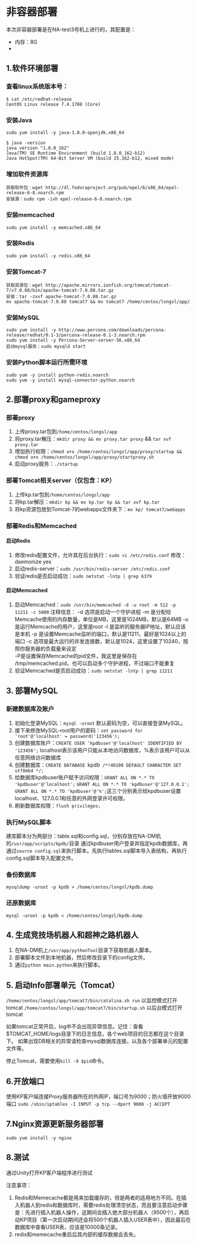 # 非容器部署
本次非容器部署是在NA-test3号机上进行的，其配置是：
- 内存：8G
-
## 1.软件环境部署
### 查看linux系统版本号：
```
$ cat /etc/redhat-release
CentOS Linux release 7.4.1708 (Core)
```
### 安装Java
```
sudo yum install -y java-1.8.0-openjdk.x86_64

$ java -version
java version "1.8.0_162"
Java(TM) SE Runtime Environment (build 1.8.0_162-b12)
Java HotSpot(TM) 64-Bit Server VM (build 25.162-b12, mixed mode)
```
### 增加软件资源库
```
获取软件包：wget http://dl.fedoraproject.org/pub/epel/6/x86_64/epel-release-6-8.noarch.rpm
安装源：sudo rpm -ivh epel-release-6-8.noarch.rpm
```
### 安装memcached
```
sudo yum install -y memcached.x86_64
```
### 安装Redis
```
sudo yum install -y redis.x86_64
```
### 安装Tomcat-7
```
获取资源包：wget http://apache.mirrors.ionfish.org/tomcat/tomcat-7/v7.0.88/bin/apache-tomcat-7.0.88.tar.gz
安装：tar -zxvf apache-tomcat-7.0.88.tar.gz
mv apache-tomcat-7.0.88 tomcat7 && mv tomcat7 /home/centos/longsl/app/
```
### 安装MySQL
```
sudo yum install -y http://www.percona.com/downloads/percona-release/redhat/0.1-3/percona-release-0.1-3.noarch.rpm
sudo yum install -y Percona-Server-server-56.x86_64
启动mysql服务：sudo mysqld start
```
### 安装Python脚本运行所需环境
```
sudo yum -y install python-redis.noarch
sudo yum -y install mysql-connector-python.noarch
```
## 2.部署proxy和gameproxy
### 部署proxy
1. 上传proxy.tar包到`/home/centos/longsl/app`
2. 将proxy.tar解压：`mkdir proxy && mv proxy.tar proxy` && `tar xvf proxy.tar`
3. 增加执行权限：`chmod u+x /home/centos/longsl/app/proxy/startup && chmod u+x /home/centos/longsl/app/proxy/startproxy.sh`
4. 启动proxy服务：`./startup`
### 部署Tomcat相关server（仅包含：KP）
1. 上传kp.tar包到`/home/centos/longsl/app`
2. 将kp.tar解压：`mkdir kp && mv kp.tar kp && tar xvf kp.tar`
3. 将kp资源包放到Tomcat-7的webapps文件夹下：`mv kp/ tomcat7/webapps`
### 部署Redis和Memcached
#### 启动Redis
1. 修改redis配置文件，允许其在后台执行：`sudo vi /etc/redis.conf` 修改：daemonize yes
2. 启动redis-server：`sudo /usr/bin/redis-server /etc/redis.conf`
3. 验证redis是否启动成功：`sudo netstat -lntp | grep 6379`
#### 启动Memcached
1. 启动Memcached：`sudo /usr/bin/memcached -d -u root -m 512 -p 11211 -c 5000`
注释信息：
-d 选项是启动一个守护进程
-m 是分配给Memcache使用的内存数量，单位是MB，这里是1024MB，默认是64MB
-u 是运行Memcache的用户，这里是root
-l 是监听的服务器IP地址，默认应该是本机
-p 是设置Memcache监听的端口，默认是11211，最好是1024以上的端口
-c 选项是最大运行的并发连接数，默认是1024，这里设置了10240，按照你服务器的负载量来设定     
-P是设置保存Memcache的pid文件，我这里是保存在 /tmp/memcached.pid，也可以启动多个守护进程，不过端口不能重复
2. 验证Memcached是否启动成功：`sudo netstat -lntp | grep 11211`

## 3. 部署MySQL
### 新建数据库及账户
1. 初始化登录MySQL：`mysql -uroot` 默认密码为空，可以直接登录MySQL。
2. 接下来修改MySQL-root用户的密码：`set password for 'root'@'localhost' = password('123456');`
3. 创建数据库账户：`CREATE USER 'kpdbuser'@'localhost' IDENTIFIED BY '123456';` localhost表示该用户只能从本地访问数据库，%表示该用户可以从任意网络访问数据库
4. 创建数据库：`CREATE DATABASE `kpdb` /*!40100 DEFAULT CHARACTER SET utf8mb4 */;`
5. 给数据库kpdbuser账户赋予访问权限：`GRANT ALL ON *.* TO 'kpdbuser'@'localhost';` `GRANT ALL ON *.* TO 'kpdbuser'@'127.0.0.1';` `GRANT ALL ON *.* TO 'kpdbuser'@'%';`这三个分别表示给kpdbuser设置localhost、127.0.0.1和任意的外网登录许可权限。
6. 刷新数据库权限：`flush privileges;`
### 执行MySQL脚本
建库脚本分为两部分：table.sql和config.sql，分别存放在NA-DM机的`/usr/app/scripts/kpdb/`目录
通过kpdbuser用户登录并指定kpdb数据库，再通过`source config.sql`来执行脚本。先执行tables.sql脚本导入表结构，再执行config.sql脚本导入配置文件。
### 备份数据库
`mysqldump -uroot -p kpdb > /home/centos/longsl/kpdb.dump`
### 还原数据库
`mysql -uroot -p kpdb < /home/centos/longsl/kpdb.dump`

## 4. 生成竞技场机器人和超神之路机器人
1. 在NA-DM机上`/usr/app/pythonTool`目录下获取机器人脚本。
2. 部署脚本文件到本地机器，然后修改目录下的config文件。
3. 通过`python main.python`来执行脚本。

## 5. 启动Info部署单元（Tomcat）
`/home/centos/longsl/app/tomcat7/bin/catalina.sh run`     以监控模式打开tomcat
`/home/centos/longsl/app/tomcat7/bin/startup.sh`          以后台模式打开tomcat

如果tomcat正常开启，log中不会出现异常信息。记住：查看$TOMCAT_HOME/logs目录下的日志信息，各个web项目的日志都在这个目录下。
如果出现DB相关的异常请检查mysql数据库连接，以及各个部署单元的配置文件等。

停止Tomcat，需要使用`kill -9 $pid`命令。

## 6.开放端口
使用KP客户端连接Proxy服务器所在的外网IP，端口号为9000；防火墙开放9000端口
`sudo /sbin/iptables -I INPUT -p tcp --dport 9000 -j ACCEPT`

## 7.Nginx资源更新服务器部署
`sudo yum install -y nginx`

## 8.测试
通过Unity打开KP客户端程序进行测试

注意事项：
1. Redis和Memecache都是用来加载缓存的，但是两者的适用地方不同。在插入机器人到redis和数据库时，需要redis处理清空状态，而且要注意启动步骤是：先进行插入机器人操作，这期间会插入绝大部分机器人（9500个），再启动KP项目（第一次启动期间还会将500个机器人插入USER表中），因此最后在数据库中查看USER表，应该是10000条记录。
2. redis和memecache重启后其内部的缓存数据会丢失。
